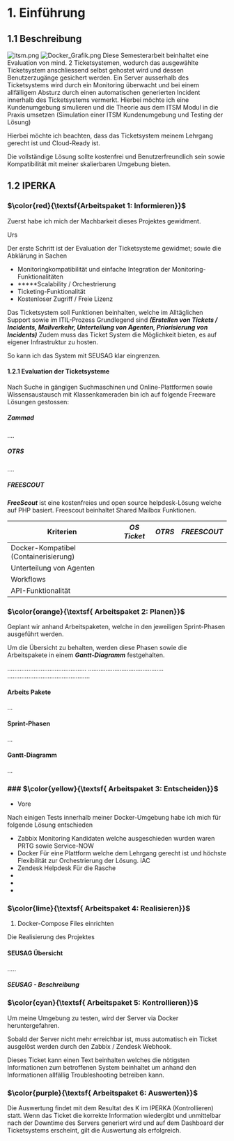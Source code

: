 # 1. Einführung
## 1.1 Beschreibung
![itsm.png](../itsm.png)
![Docker\_Grafik.png](../Docker_Grafik.png)
Diese Semesterarbeit beinhaltet eine Evaluation von mind. 2 Ticketsystemen, wodurch das ausgewählte Ticketsystem anschliessend selbst gehostet wird und dessen Benutzerzugänge gesichert werden. Ein Server ausserhalb des Ticketsystems wird durch ein Monitoring überwacht und bei einem allfälligem Absturz durch einen automatischen generierten Incident innerhalb des Ticketsystems vermerkt. Hierbei möchte ich eine Kundenumgebung simulieren und die Theorie aus dem ITSM Modul in die Praxis umsetzen (Simulation einer ITSM Kundenumgebung und Testing der Lösung)

Hierbei möchte ich 
beachten, dass das Ticketsystem meinem Lehrgang gerecht ist und Cloud-Ready ist.

Die vollständige Lösung sollte kostenfrei und Benutzerfreundlich sein sowie Kompatibilität mit meiner skalierbaren Umgebung bieten.

## 1.2 IPERKA

### $\color{red}{\textsf{Arbeitspaket 1: Informieren}}$
 Zuerst habe ich mich der Machbarkeit dieses Projektes gewidment.

Urs




Der erste Schritt ist der Evaluation der Ticketsysteme gewidmet; sowie die Abklärung in Sachen

- Monitoringkompatibilität und einfache Integration der Monitoring-Funktionalitäten
- *****Scalability /  Orchestrierung
- Ticketing-Funktionalität
- Kostenloser Zugriff / Freie Lizenz


Das Ticketsystem soll Funktionen beinhalten, welche im Alltäglichen Support sowie im ITIL-Prozess Grundlegend sind ***(Erstellen von Tickets / Incidents, Mailverkehr, Unterteilung von Agenten, Priorisierung von Incidents)***
Zudem muss das Ticket System die Möglichkeit bieten, es auf eigener Infrastruktur zu hosten.


So kann ich das System mit SEUSAG klar eingrenzen.

#### 1.2.1 Evaluation der Ticketsysteme

Nach Suche in gängigen Suchmaschinen und Online-Plattformen sowie Wissensaustausch mit Klassenkameraden bin ich auf folgende Freeware Lösungen gestossen:
##### Zammad
....

##### OTRS
....

##### FREESCOUT
***FreeScout*** ist eine kostenfreies und open source helpdesk-Lösung welche auf PHP basiert. Freescout beinhaltet Shared Mailbox Funktionen.

| Kriterien                             | ***OS Ticket*** | ***OTRS*** | ***FREESCOUT*** |
| ------------------------------------- | --------------- | ---------- | --------------- |
| Docker-Kompatibel (Containerisierung) |                 |            |                 |
| Unterteilung von Agenten              |                 |            |                 |
| Workflows                             |                 |            |                 |
| API-Funktionalität                    |                 |            |                 |




### $\color{orange}{\textsf{ Arbeitspaket 2: Planen}}$

Geplant wir anhand Arbeitspaketen, welche in den jeweiligen Sprint-Phasen ausgeführt werden.

Um die Übersicht zu behalten, werden diese Phasen sowie die Arbeitspakete in einem ***Gantt-Diagramm*** festgehalten.

.............................................
...........................................
...............................................

#### Arbeits Pakete

...

#### Sprint-Phasen
...

#### Gantt-Diagramm
...

### ### $\color{yellow}{\textsf{ Arbeitspaket 3: Entscheiden}}$

- Vore

Nach einigen Tests innerhalb meiner Docker-Umgebung habe ich mich für folgende Lösung entschieden
- Zabbix Monitoring 
Kandidaten welche ausgeschieden wurden waren PRTG sowie Service-NOW
- Docker 
Für eine Plattform welche dem Lehrgang gerecht ist und höchste Flexibilität zur Orchestrierung der Lösung. iAC
- Zendesk Helpdesk
Für die Rasche
-
-
-


### $\color{lime}{\textsf{ Arbeitspaket 4: Realisieren}}$ 

1. Docker-Compose Files einrichten

Die Realisierung des Projektes 
#### SEUSAG Übersicht
.....


##### SEUSAG - Beschreibung

### $\color{cyan}{\textsf{ Arbeitspaket 5: Kontrollieren}}$ 
Um meine Umgebung zu testen, wird der Server via Docker heruntergefahren.

Sobald der Server nicht mehr erreichbar ist, muss automatisch ein Ticket ausgelöst werden durch den Zabbix / Zendesk Webhook.

Dieses Ticket kann einen Text beinhalten welches die nötigsten Informationen zum betroffenen System beinhaltet um anhand den Informationen allfällig Troubleshooting betreiben kann.
### $\color{purple}{\textsf{ Arbeitspaket 6: Auswerten}}$ 
Die Auswertung findet mit dem Resultat des K im IPERKA (Kontrollieren) statt.
Wenn das Ticket die korrekte Information wiedergibt und unmittelbar nach der Downtime des Servers generiert wird und auf dem Dashboard der Ticketsystems erscheint, gilt die Auswertung als erfolgreich.